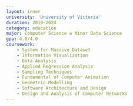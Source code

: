```yaml
---
layout: inner
university: 'University of Victoria'
duration: 2019-2024
category: education
major: Computer Science w Minor Data Science
gpa: 4.0/4.0
coursework: 
    - System for Massive Dataset
    - Information Visualization
    - Data Analysis
    - Applied Regression Analysis
    - Sampling Techniques
    - Fundamental of Computer Animation
    - Geometric Modelling
    - Software Architecture and Design
    - Design and Analysis of Computer Networks
---
```

